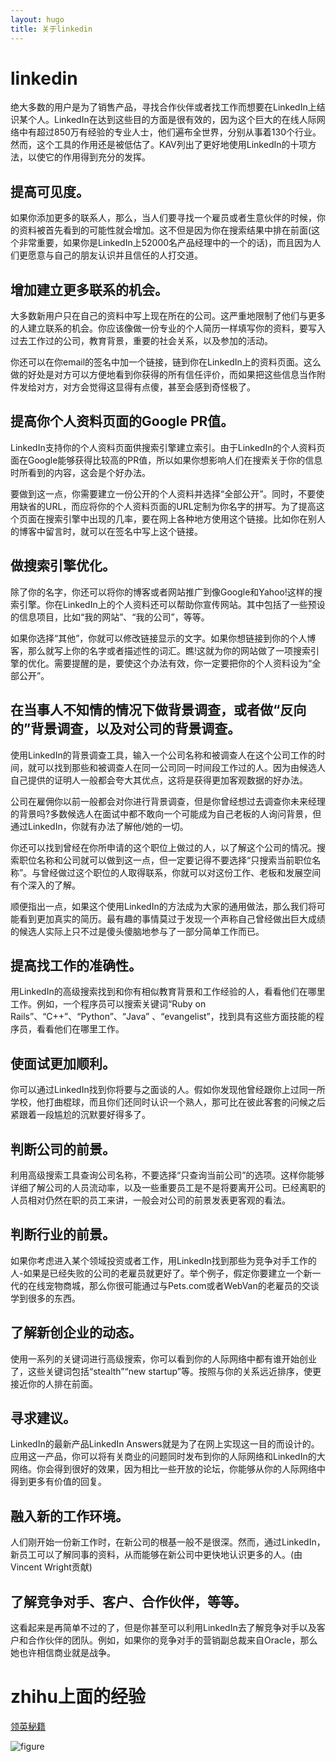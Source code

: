 ```yaml
---
layout: hugo
title: 关于linkedin
---
```



# linkedin
绝大多数的用户是为了销售产品，寻找合作伙伴或者找工作而想要在LinkedIn上结识某个人。LinkedIn在达到这些目的方面是很有效的，因为这个巨大的在线人际网络中有超过850万有经验的专业人士，他们遍布全世界，分别从事着130个行业。然而，这个工具的作用还是被低估了。KAV列出了更好地使用LinkedIn的十项方法，以使它的作用得到充分的发挥。

## 提高可见度。

如果你添加更多的联系人，那么，当人们要寻找一个雇员或者生意伙伴的时候，你的资料被首先看到的可能性就会增加。这不但是因为你在搜索结果中排在前面(这个非常重要，如果你是LinkedIn上52000名产品经理中的一个的话)，而且因为人们更愿意与自己的朋友认识并且信任的人打交道。

## 增加建立更多联系的机会。

大多数新用户只在自己的资料中写上现在所在的公司。这严重地限制了他们与更多的人建立联系的机会。你应该像做一份专业的个人简历一样填写你的资料，要写入过去工作过的公司，教育背景，重要的社会关系，以及参加的活动。

你还可以在你email的签名中加一个链接，链到你在LinkedIn上的资料页面。这么做的好处是对方可以方便地看到你获得的所有信任评价，而如果把这些信息当作附件发给对方，对方会觉得这显得有点傻，甚至会感到奇怪极了。

## 提高你个人资料页面的Google PR值。

LinkedIn支持你的个人资料页面供搜索引擎建立索引。由于LinkedIn的个人资料页面在Google能够获得比较高的PR值，所以如果你想影响人们在搜索关于你的信息时所看到的内容，这会是个好办法。

要做到这一点，你需要建立一份公开的个人资料并选择“全部公开”。同时，不要使用缺省的URL，而应将你的个人资料页面的URL定制为你名字的拼写。为了提高这个页面在搜索引擎中出现的几率，要在网上各种地方使用这个链接。比如你在别人的博客中留言时，就可以在签名中写上这个链接。

## 做搜索引擎优化。

除了你的名字，你还可以将你的博客或者网站推广到像Google和Yahoo!这样的搜索引擎。你在LinkedIn上的个人资料还可以帮助你宣传网站。其中包括了一些预设的信息项目，比如“我的网站”、“我的公司”，等等。

如果你选择“其他”，你就可以修改链接显示的文字。如果你想链接到你的个人博客，那么就写上你的名字或者描述性的词汇。瞧!这就为你的网站做了一项搜索引擎的优化。需要提醒的是，要使这个办法有效，你一定要把你的个人资料设为“全部公开”。

## 在当事人不知情的情况下做背景调查，或者做“反向的”背景调查，以及对公司的背景调查。

使用LinkedIn的背景调查工具，输入一个公司名称和被调查人在这个公司工作的时间，就可以找到那些和被调查人在同一公司同一时间段工作过的人。因为由候选人自己提供的证明人一般都会夸大其优点，这将是获得更加客观数据的好办法。

公司在雇佣你以前一般都会对你进行背景调查，但是你曾经想过去调查你未来经理的背景吗?多数候选人在面试中都不敢向一个可能成为自己老板的人询问背景，但通过LinkedIn，你就有办法了解他/她的一切。

你还可以找到曾经在你所申请的这个职位上做过的人，以了解这个公司的情况。搜索职位名称和公司就可以做到这一点，但一定要记得不要选择“只搜索当前职位名称”。与曾经做过这个职位的人取得联系，你就可以对这份工作、老板和发展空间有个深入的了解。

顺便指出一点，如果这个使用LinkedIn的方法成为大家的通用做法，那么我们将可能看到更加真实的简历。最有趣的事情莫过于发现一个声称自己曾经做出巨大成绩的候选人实际上只不过是傻头傻脑地参与了一部分简单工作而已。

## 提高找工作的准确性。

用LinkedIn的高级搜索找到和你有相似教育背景和工作经验的人，看看他们在哪里工作。例如，一个程序员可以搜索关键词“Ruby on Rails”、“C++”、“Python”、“Java” 、“evangelist”，找到具有这些方面技能的程序员，看看他们在哪里工作。

## 使面试更加顺利。

你可以通过LinkedIn找到你将要与之面谈的人。假如你发现他曾经跟你上过同一所学校，他打曲棍球，而且你们还同时认识一个熟人，那可比在彼此客套的问候之后紧跟着一段尴尬的沉默要好得多了。

## 判断公司的前景。

利用高级搜索工具查询公司名称，不要选择“只查询当前公司”的选项。这样你能够详细了解公司的人员流动率，以及一些重要员工是不是将要离开公司。已经离职的人员相对仍然在职的员工来讲，一般会对公司的前景发表更客观的看法。

## 判断行业的前景。

如果你考虑进入某个领域投资或者工作，用LinkedIn找到那些为竞争对手工作的人-如果是已经失败的公司的老雇员就更好了。举个例子，假定你要建立一个新一代的在线宠物商城，那么你很可能通过与Pets.com或者WebVan的老雇员的交谈学到很多的东西。

## 了解新创企业的动态。

使用一系列的关键词进行高级搜索，你可以看到你的人际网络中都有谁开始创业了，这些关键词包括“stealth”“new startup”等。按照与你的关系远近排序，使更接近你的人排在前面。

## 寻求建议。

LinkedIn的最新产品LinkedIn Answers就是为了在网上实现这一目的而设计的。应用这一产品，你可以将有关商业的问题同时发布到你的人际网络和LinkedIn的大网络。你会得到很好的效果，因为相比一些开放的论坛，你能够从你的人际网络中得到更多有价值的回复。

## 融入新的工作环境。

人们刚开始一份新工作时，在新公司的根基一般不是很深。然而，通过LinkedIn，新员工可以了解同事的资料，从而能够在新公司中更快地认识更多的人。(由Vincent Wright贡献)

## 了解竞争对手、客户、合作伙伴，等等。

这看起来是再简单不过的了，但是你甚至可以利用LinkedIn去了解竞争对手以及客户和合作伙伴的团队。例如，如果你的竞争对手的营销副总裁来自Oracle，那么她也许相信商业就是战争。

# zhihu上面的经验
[领英秘籍](http://zhuanlan.zhihu.com/linkedin/19703417)

![figure](http://pic4.zhimg.com/3a6615da39f9244973fe7bdb99808a79_b.jpg "business development")